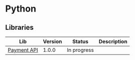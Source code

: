 # Python

## Libraries

| Lib                          | Version | Status      | Description |
| ---------------------------- | ------- | ----------- | ----------- |
| [Payment API](PaymentAPI.py) | 1.0.0   | In progress |             |
